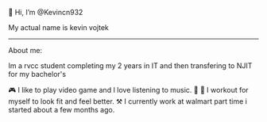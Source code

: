 👋 Hi, I’m @Kevincn932

My actual name is kevin vojtek
___________________________________________________________________________________________________________________________________________________________________
About me: 

Im a rvcc student completing my 2 years in IT and then transfering to NJIT for my bachelor's 

🎮 I like to play video game and I love listening to music. 🎵
💪 I workout for myself to look fit and feel better.
⚒ I currently work at walmart part time i started about a few months ago. 
